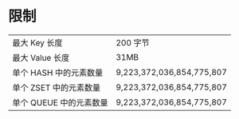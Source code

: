 # 限制

<table>
	<tr>
		<td>最大 Key 长度</td>
		<td>200 字节</td>
	</tr>
	<tr>
		<td>最大 Value 长度</td>
		<td>31MB</td>
	</tr>
	<tr>
		<td>单个 HASH 中的元素数量</td>
		<td>9,223,372,036,854,775,807</td>
	</tr>
	<tr>
		<td>单个 ZSET 中的元素数量</td>
		<td>9,223,372,036,854,775,807</td>
	</tr>
	<tr>
		<td>单个 QUEUE 中的元素数量</td>
		<td>9,223,372,036,854,775,807</td>
	</tr>
</table>
